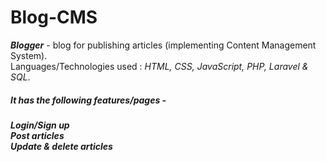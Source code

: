 # Blog-CMS
**_Blogger_** - blog for publishing articles (implementing Content Management System).  
Languages/Technologies used : _HTML, CSS, JavaScript, PHP, Laravel & SQL_.  

##### It has the following features/pages -  
**_Login/Sign up_**  
**_Post articles_**  
**_Update & delete articles_**  
